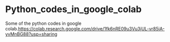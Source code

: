# Python_codes_in_google_colab
Some of the python codes in google colab.https://colab.research.google.com/drive/1fk6nRE09u3Vu3jUL-vr85iA-yvMnBG88?usp=sharing
